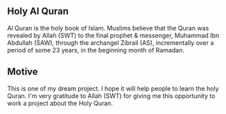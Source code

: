 ## Holy Al Quran
Al Quran is the holy book of Islam. Muslims believe that the Quran was revealed by Allah (SWT) to the final prophet & messenger, Muhammad Ibn Abdullah (SAW), through the archangel Zibrail (AS),  incrementally over a period of some 23 years, in the beginning month of Ramadan.

## Motive
This is one of my dream project. I hope it will help people to learn the holy Quran. I'm very gratitude to Allah (SWT) for giving me this opportunity to work a project about the Holy Quran.